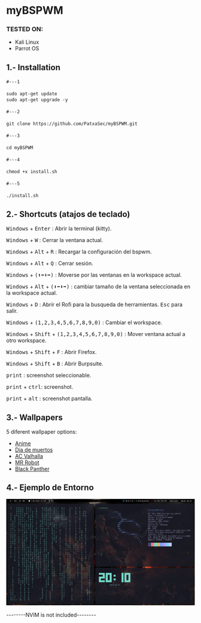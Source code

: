 # myBSPWM

### TESTED ON:
- Kali Linux
- Parrot OS

## 1.- Installation

```
#---1

sudo apt-get update
sudo apt-get upgrade -y

#---2

git clone https://github.com/PatxaSec/myBSPWM.git

#---3

cd myBSPWM

#---4

chmod +x install.sh

#---5

./install.sh

```
## 2.- Shortcuts (atajos de teclado)

<kbd>Windows</kbd> + <kbd>Enter</kbd> : Abrir la terminal (kitty).  

<kbd>Windows</kbd> + <kbd>W</kbd> : Cerrar la ventana actual.  

<kbd>Windows</kbd> + <kbd>Alt</kbd> + <kbd>R</kbd> : Recargar la configuración del bspwm.  

<kbd>Windows</kbd> + <kbd>Alt</kbd> + <kbd>Q</kbd> : Cerrar sesión.  

<kbd>Windows</kbd> + <kbd>(⬆⬅⬇➡)</kbd> : Moverse por las ventanas en la workspace actual.

<kbd>Windows</kbd> + <kbd>Alt</kbd> + <kbd>(⬆⬅⬇➡)</kbd> : cambiar tamaño de la ventana seleccionada en la workspace actual.

<kbd>Windows</kbd> + <kbd>D</kbd> : Abrir el Rofi para la busqueda de herramientas. <kbd>Esc</kbd> para salir.  

<kbd>Windows</kbd> + <kbd>(1,2,3,4,5,6,7,8,9,0)</kbd> : Cambiar el workspace. 

<kbd>Windows</kbd> + <kbd>Shift</kbd> + <kbd>(1,2,3,4,5,6,7,8,9,0)</kbd> : Mover ventana actual a otro workspace.

<kbd>Windows</kbd> + <kbd>Shift</kbd> + <kbd>F</kbd> : Abrir Firefox.

<kbd>Windows</kbd> + <kbd>Shift</kbd> + <kbd>B</kbd> : Abrir Burpsuite.

<kbd>print</kbd> : screenshot seleccionable.

<kbd>print</kbd> + <kbd>ctrl</kbd>: screenshot.

<kbd>print</kbd> + <kbd>alt</kbd> : screenshot pantalla.


## 3.- Wallpapers

5 diferent wallpaper options:
- [Anime](Wallpaper/a.jpg)
- [Dia de muertos](Wallpaper/cat.jpg)
- [AC Valhalla](Wallpaper/eivor.jpg)
- [MR Robot](Wallpaper/fsociety.jpg)
- [Black Panther](Wallpaper/wakanda.jpg)

## 4.- Ejemplo de Entorno
![Kali Linux - AC Valhalla Eivor](eivor.png)

--------NVIM is not included--------
